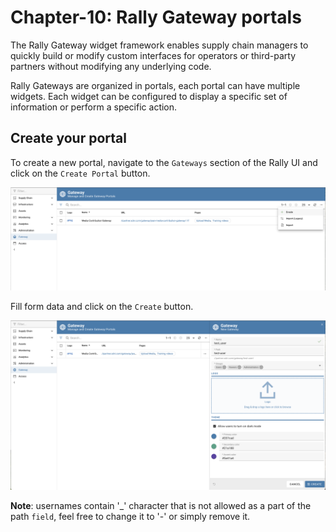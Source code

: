 # Chapter-10: Rally Gateway portals

The Rally Gateway widget framework enables supply chain managers to quickly build or modify custom interfaces for operators or third-party partners without modifying any underlying code.

Rally Gateways are organized in portals, each portal can have multiple widgets. Each widget can be configured to display a specific set of information or perform a specific action. 

## Create your portal

To create a new portal, navigate to the `Gateways` section of the Rally UI and click on the `Create Portal` button.

![Create Portal](./images/create_portal.png)

Fill form data and click on the `Create` button.

![Portal Form](./images/portal_form.png)

**Note**: usernames contain '_' character that is not allowed as a part of the path `field`, feel free to change it to '-' or simply remove it. 